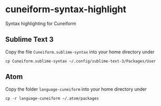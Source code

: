 # cuneiform-syntax-highlight
Syntax highlighting for Cuneiform

## Sublime Text 3

Copy the file `Cuneiform.sublime-syntax` into your home directory under

    cp Cuneiform.sublime-syntax ~/.config/sublime-text-3/Packages/User

## Atom

Copy the folder `language-cuneiform` into your home directory under

    cp -r language-cuneiform ~/.atom/packages